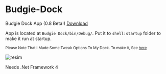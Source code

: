 # Budgie-Dock
Budgie Dock App (0.8 Beta!)
<a href="https://github.com/HAKANKOKCU/Budgie-Dock/raw/main/Budgie%20Dock/bin/Debug/Budgie%20Dock.exe">Download</a>

App is located at `Budgie Dock/bin/Debug/`. Put it to `shell:startup` folder to make it run at startup.

<sub>Please Note That I Made Some Tweak Options To My Dock. To make it, See <a href="https://github.com/HAKANKOKCU/Budgie-Dock/blob/main/Themes.md#pill-dark">here</a></sub>

![resim](https://user-images.githubusercontent.com/103432992/174957616-b78c907c-ff52-43eb-bb68-2c175e22152a.png)

Needs .Net Framework 4
